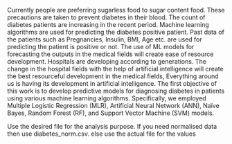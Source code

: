 Currently people are preferring sugarless food to sugar content food. These precautions are taken to prevent diabetes in their blood.
The count of diabetes patients are increasing  in the recent period. Machine learning algorithms are used for predicting the diabetes positive patient. 
Past data of the patients such as Pregnancies, Insulin, BMI, Age etc. are used for predicting the patient is positive or not. 
The use of ML models for forecasting the outputs in the medical fields will create ease of resource development. Hospitals are developing according to generations. 
The change in the hospital fields with the help of artificial intelligence will create the best resourceful development in the medical fields,
Everything around us is having its development in artificial intelligence. 
The first objective of this work is to develop predictive models for diagnosing diabetes in patients using various machine learning algorithms. 
Specifically, we employed Multiple Logistic Regression (MLR), Artificial Neural Network (ANN), Naïve Bayes, Random Forest (RF), and Support Vector Machine (SVM) models.

Use the desired file for the analysis purpose. If you need normalised data then use diabetes_norm.csv. 
else use the actual file for the values
